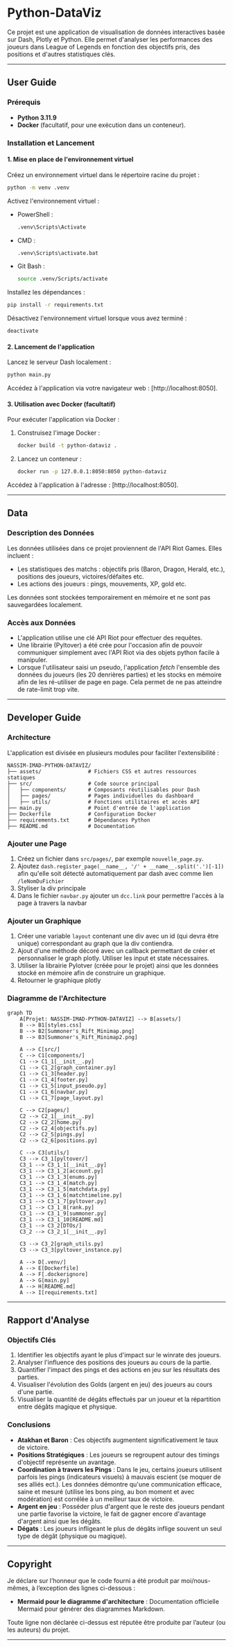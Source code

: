 # Python-DataViz

Ce projet est une application de visualisation de données interactives basée sur Dash, Plotly et Python. Elle permet d'analyser les performances des joueurs dans League of Legends en fonction des objectifs pris, des positions et d'autres statistiques clés.

---

## User Guide

### Prérequis
- **Python 3.11.9**
- **Docker** (facultatif, pour une exécution dans un conteneur).

### Installation et Lancement

#### 1. Mise en place de l'environnement virtuel

Créez un environnement virtuel dans le répertoire racine du projet :
```bash
python -m venv .venv
```

Activez l'environnement virtuel :
- PowerShell :
  ```bash
  .venv\Scripts\Activate
  ```
- CMD :
  ```bash
  .venv\Scripts\activate.bat
  ```
- Git Bash :
  ```bash
  source .venv/Scripts/activate
  ```

Installez les dépendances :
```bash
pip install -r requirements.txt
```

Désactivez l'environnement virtuel lorsque vous avez terminé :
```bash
deactivate
```

#### 2. Lancement de l'application

Lancez le serveur Dash localement :
```bash
python main.py
```

Accédez à l'application via votre navigateur web : [http://localhost:8050].

#### 3. Utilisation avec Docker (facultatif)

Pour exécuter l'application via Docker :

1. Construisez l'image Docker :
   ```bash
   docker build -t python-dataviz .
   ```

2. Lancez un conteneur :
   ```bash
   docker run -p 127.0.0.1:8050:8050 python-dataviz
   ```

Accédez à l'application à l'adresse : [http://localhost:8050].

---

## Data

### Description des Données
Les données utilisées dans ce projet proviennent de l'API Riot Games. Elles incluent :
- Les statistiques des matchs : objectifs pris (Baron, Dragon, Herald, etc.), positions des joueurs, victoires/défaites etc.
- Les actions des joueurs : pings, mouvements, XP, gold etc.

Les données sont stockées temporairement en mémoire et ne sont pas sauvegardées localement.

### Accès aux Données
- L'application utilise une clé API Riot pour effectuer des requêtes.
- Une librairie (Pyltover) a été crée pour l'occasion afin de pouvoir communiquer simplement avec l'API Riot via des objets python facile à manipuler.
- Lorsque l'utilisateur saisi un pseudo, l'application *fetch* l'ensemble des données du joueurs (les 20 denrières parties) et les stocks en mémoire afin de les ré-utiliser de page en page. Cela permet de ne pas atteindre de rate-limit trop vite.
---

## Developer Guide

### Architecture
L'application est divisée en plusieurs modules pour faciliter l'extensibilité :

```
NASSIM-IMAD-PYTHON-DATAVIZ/
├── assets/               # Fichiers CSS et autres ressources statiques
├── src/                  # Code source principal
│   ├── components/       # Composants réutilisables pour Dash
│   ├── pages/            # Pages individuelles du dashboard
│   ├── utils/            # Fonctions utilitaires et accès API
├── main.py               # Point d'entrée de l'application
├── Dockerfile            # Configuration Docker
├── requirements.txt      # Dépendances Python
├── README.md             # Documentation
```

### Ajouter une Page
1. Créez un fichier dans `src/pages/`, par exemple `nouvelle_page.py`.
2. Ajoutez ``` dash.register_page(__name__, '/' + __name__.split('.')[-1]) ``` afin qu'elle soit détecté automatiquement par dash avec comme lien ```/leNomDuFichier``` 
4. Styliser la div principale
5. Dans le fichier ``` navbar.py ``` ajouter un ``` dcc.link ``` pour permettre l'accès à la page à travers la navbar

### Ajouter un Graphique
1. Créer une variable ``` layout ``` contenant une div avec un id (qui devra être unique) correspondant au graph que la div contiendra.
2. Ajout d'une méthode décoré avec un callback permettant de créer et personnaliser le graph plotly. Utiliser les input et state nécessaires.
3. Utiliser la librairie Pylotver (créée pour le projet) ainsi que les données stocké en mémoire afin de construire un graphique.
4. Retourner le graphique plotly

### Diagramme de l'Architecture

```mermaid
graph TD
    A[Projet: NASSIM-IMAD-PYTHON-DATAVIZ] --> B[assets/]
    B --> B1[styles.css]
    B --> B2[Summoner's_Rift_Minimap.png]
    B --> B3[Summoner's_Rift_Minimap2.png]

    A --> C[src/]
    C --> C1[components/]
    C1 --> C1_1[__init__.py]
    C1 --> C1_2[graph_container.py]
    C1 --> C1_3[header.py]
    C1 --> C1_4[footer.py]
    C1 --> C1_5[input_pseudo.py]
    C1 --> C1_6[navbar.py]
    C1 --> C1_7[page_layout.py]

    C --> C2[pages/]
    C2 --> C2_1[__init__.py]
    C2 --> C2_2[home.py]
    C2 --> C2_4[objectifs.py]
    C2 --> C2_5[pings.py]
    C2 --> C2_6[positions.py]

    C --> C3[utils/]
    C3 --> C3_1[pyltover/]
    C3_1 --> C3_1_1[__init__.py]
    C3_1 --> C3_1_2[account.py]
    C3_1 --> C3_1_3[enums.py]
    C3_1 --> C3_1_4[match.py]
    C3_1 --> C3_1_5[matchdata.py]
    C3_1 --> C3_1_6[matchtimeline.py]
    C3_1 --> C3_1_7[pyltover.py]
    C3_1 --> C3_1_8[rank.py]
    C3_1 --> C3_1_9[summoner.py]
    C3_1 --> C3_1_10[README.md]
    C3_1 --> C3_2[DTOs/]
    C3_2 --> C3_2_1[__init__.py]

    C3 --> C3_2[graph_utils.py]
    C3 --> C3_3[pyltover_instance.py]

    A --> D[.venv/]
    A --> E[Dockerfile]
    A --> F[.dockerignore]
    A --> G[main.py]
    A --> H[README.md]
    A --> I[requirements.txt]
```

---

## Rapport d'Analyse

### Objectifs Clés
1. Identifier les objectifs ayant le plus d'impact sur le winrate des joueurs.
2. Analyser l'influence des positions des joueurs au cours de la partie.
3. Quantifier l'impact des pings et des actions en jeu sur les résultats des parties.
4. Visualiser l'évolution des Golds (argent en jeu) des joueurs au cours d'une partie.
5. Visualiser la quantité de dégâts effectués par un joueur et la répartition entre dégâts magique et physique.

### Conclusions
- **Atakhan et Baron** : Ces objectifs augmentent significativement le taux de victoire.
- **Positions Stratégiques** : Les joueurs se regroupent autour des timings d'objectif représente un avantage.
- **Coordination à travers les Pings** : Dans le jeu, certains joueurs utilisent parfois les pings (indicateurs visuels) à mauvais escient (se moquer de ses alliés ect.). Les données démontre qu'une communication efficace, saine et mesuré (utilise les bons ping, au bon moment et avec modération) est corrélée à un meilleur taux de victoire.
- **Argent en jeu** : Posséder plus d'argent que le reste des joueurs pendant une partie favorise la victoire, le fait de gagner encore d'avantage d'argent ainsi que les dégâts.
- **Dégats** : Les joueurs infligeant le plus de dégâts inflige souvent un seul type de dégât (physique ou magique).

---

## Copyright

Je déclare sur l’honneur que le code fourni a été produit par moi/nous-mêmes, à l’exception des lignes ci-dessous :

- **Mermaid pour le diagramme d'architecture** : Documentation officielle Mermaid pour générer des diagrammes Markdown.

Toute ligne non déclarée ci-dessus est réputée être produite par l’auteur (ou les auteurs) du projet.

---
